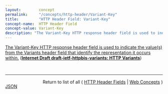 ```yaml
---
layout:        concept
permalink:     "/concepts/http-header/Variant-Key"
title:         "HTTP Header Field: Variant-Key"
concept-name:  HTTP Header Field
concept-value: Variant-Key
description: "The Variant-Key HTTP response header field is used to indicate the value(s) from the Variants header field that identify the representation it occurs within."
---
```


[The Variant-Key HTTP response header field is used to indicate the value(s) from the Variants header field that identify the representation it occurs within.](http://tools.ietf.org/html/draft-ietf-httpbis-variants#section-3 "Read documentation for HTTP Header Field &#34;Variant-Key&#34;") (**[Internet Draft draft-ietf-httpbis-variants: HTTP Variants](/specs/IETF/I-D/draft-ietf-httpbis-variants "This specification introduces an alternative way to communicate a secondary cache key for a HTTP resource, using the HTTP &#34;Variants&#34; and &#34;Variant-Key&#34; response header fields. Its aim is to make HTTP proactive content negotiation more cache-friendly.")**)

<br/>
<hr/>

<p style="float : left"><a href="./Variant-Key.json" title="JSON representing this particular Web Concept value">JSON</a></p>
<p style="text-align: right">Return to list of all ( <a href="../http-header/">HTTP Header Fields</a> | <a href="../">Web Concepts</a> )</p>
